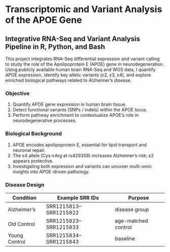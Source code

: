 # Transcriptomic and Variant Analysis of the APOE Gene
## Integrative RNA-Seq and Variant Analysis Pipeline in R, Python, and Bash

This project integrates RNA-Seq differential expression and variant calling to study the role of the Apolipoprotein E (APOE) gene in neurodegeneration.
Using publicly available human brain RNA-Seq and WGS data, I quantify APOE expression, identify key allelic variants (ε2, ε3, ε4), and explore enriched biological pathways related to Alzheimer’s disease.

### Objective
1. Quantify APOE gene expression in human brain tissue.
2. Detect functional variants (SNPs / indels) within the APOE locus.
3. Perform pathway enrichment to contextualize APOE’s role in neurodegenerative processes.

### Biological Background
1. APOE encodes apolipoprotein E, essential for lipid transport and neuronal repair.
2. The ε4 allele (Cys→Arg at rs429358) increases Alzheimer’s risk; ε2 appears protective.
3. Investigating both expression and variants can uncover multi-omic insights into APOE-driven pathology.

### Disease Design
| Condition     | Example SRR IDs       | Purpose             |
| ------------- | --------------------- | ------------------- |
| Alzheimer’s   | SRR1215813–SRR1215822 | disease group       |
| Old Control   | SRR1215823–SRR1215833 | age-matched control |
| Young Control | SRR1215834–SRR1215843 | baseline            |
